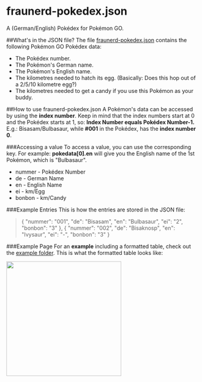 # fraunerd-pokedex.json
A (German/English) Pokédex for Pokémon GO.

##What's in the JSON file?
The file [fraunerd-pokedex.json](fraunerd-pokedex.json) contains the following Pokémon GO Pokédex data:
- The Pokédex number.
- The Pokémon's German name.
- The Pokémon's English name.
- The kilometres needed to hatch its egg. (Basically: Does this hop out of a 2/5/10 kilometre egg?)
- The kilometres needed to get a candy if you use this Pokémon as your buddy.


##How to use fraunerd-pokedex.json
A Pokémon's data can be accessed by using the **index number**. Keep in mind that the index numbers start at 0 and the Pokédex starts at 1, so: **Index Number equals Pokédex Number-1.** E.g.: Bisasam/Bulbasaur, while **#001** in the Pokédex, has the **index number 0**.

###Accessing a value
To access a value, you can use the corresponding key. For example: **pokedata[0].en** will give you the English name of the 1st Pokémon, which is "Bulbasaur".

* nummer - Pokédex Number
* de - German Name
* en - English Name
* ei - km/Egg
* bonbon - km/Candy

###Example Entries
This is how the entries are stored in the JSON file:
> {
   "nummer": "001",
   "de": "Bisasam",
   "en": "Bulbasaur",
   "ei": "2",
   "bonbon": "3"
 },
 {
   "nummer": "002",
   "de": "Bisaknosp",
   "en": "Ivysaur",
   "ei": "-",
   "bonbon": "3"
 }

###Example Page
For an **example** including a formatted table, check out the [example folder](example). This is what the formatted table looks like:

<img src="http://fraunerd.de/wp-content/uploads/2016/10/pokedex.png" width="300px">
